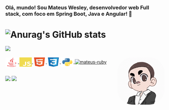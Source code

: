 ### Olá, mundo! Sou <strong>Mateus Wesley</strong>,  desenvolvedor web Full stack, com foco em Spring Boot, Java e Angular! 👋



# ![Anurag's GitHub stats](https://github-readme-stats.vercel.app/api?username=mateuswesley-1&show_icons=true&theme=dracula)
  <a href="https://github.com/mateuswesley-1">
  <img height="180em" src="https://github-readme-stats.vercel.app/api/top-langs/?username=mateuswesley-1&layout=compact&langs_count=7&theme=dracula"/>
</div>
<div style="display: inline_block"><br>
  <img align="center" alt="mateus-Java" height="30" width="40" src="https://raw.githubusercontent.com/devicons/devicon/master/icons/java/java-plain.svg">
  <img align="center" alt="mateus-Js" height="30" width="40" src="https://raw.githubusercontent.com/devicons/devicon/master/icons/javascript/javascript-plain.svg">
  <img align="center" alt="mateus-HTML" height="30" width="40" src="https://raw.githubusercontent.com/devicons/devicon/master/icons/html5/html5-original.svg">
  <img align="center" alt="mateus-CSS" height="30" width="40" src="https://raw.githubusercontent.com/devicons/devicon/master/icons/css3/css3-original.svg">
  <img align="center" alt="mateus-Python" height="30" width="40" src="https://raw.githubusercontent.com/devicons/devicon/master/icons/python/python-original.svg">
  <img align="center" alt="mateus-ruby" height="30" width="40" src="https://cdn.jsdelivr.net/gh/devicons/devicon/icons/ruby/ruby-plain.svg">
  
  <img align="right" alt="mateus-pic" height="150" style="border-radius:50px;" src="gifperfil.gif">
</div>
  
  ##
 
<div> 

  <a href = "mailto:mateuswesley314@gmail.com" target="_blank"><img src="https://img.shields.io/badge/-Gmail-%23333?style=for-the-badge&logo=gmail&logoColor=white" target="_blank"></a>
  <a href="https://www.linkedin.com/in/mateusuou" target="_blank"><img src="https://img.shields.io/badge/-LinkedIn-%230077B5?style=for-the-badge&logo=linkedin&logoColor=white"></a> 
 
</div>


